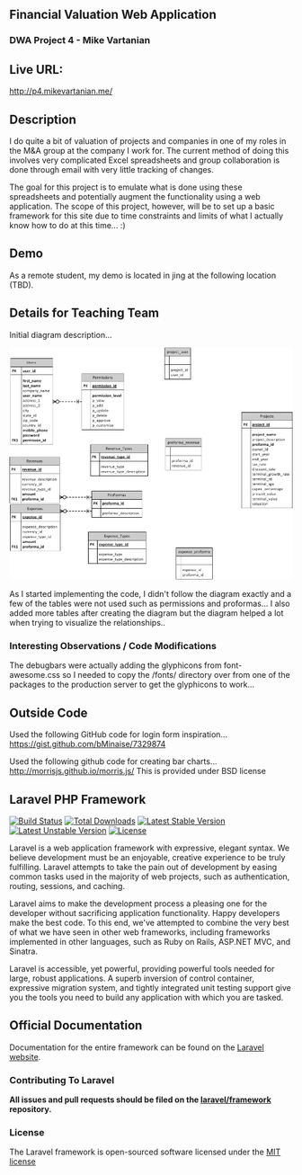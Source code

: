 ## Financial Valuation Web Application
### DWA Project 4 - Mike Vartanian

## Live URL:
<http://p4.mikevartanian.me/>

## Description
I do quite a bit of valuation of projects and companies in one of my roles in the M&A group at the company I work for.
The current method of doing this involves very complicated Excel spreadsheets and group collaboration is done through email with very little tracking of changes.

The goal for this project is to emulate what is done using these spreadsheets and potentially augment the functionality using a web application. The scope of this project, however, will be to set up a basic framework for this site due to time constraints and limits of what I actually know how to do at this time... :)


## Demo

As a remote student, my demo is located in jing at the following location (TBD).

## Details for Teaching Team

Initial diagram description...

![](https://github.com/mvartani76/CSCI-E-15-Fall2014-P4/blob/master/p4_database_diagram.jpg)

As I started implementing the code, I didn't follow the diagram exactly and a few of the tables were not used such as permissions and proformas... I also added more tables after creating the diagram but the diagram helped a lot when trying to visualize the relationships..

### Interesting Observations / Code Modifications

The debugbars were actually adding the glyphicons from font-awesome.css so I needed to copy the /fonts/ directory over from one of the packages to the production server to get the glyphicons to work...

## Outside Code
Used the following GitHub code for login form inspiration...
https://gist.github.com/bMinaise/7329874

Used the following github code for creating bar charts...
http://morrisjs.github.io/morris.js/
This is provided under BSD license

## Laravel PHP Framework

[![Build Status](https://travis-ci.org/laravel/framework.svg)](https://travis-ci.org/laravel/framework)
[![Total Downloads](https://poser.pugx.org/laravel/framework/downloads.svg)](https://packagist.org/packages/laravel/framework)
[![Latest Stable Version](https://poser.pugx.org/laravel/framework/v/stable.svg)](https://packagist.org/packages/laravel/framework)
[![Latest Unstable Version](https://poser.pugx.org/laravel/framework/v/unstable.svg)](https://packagist.org/packages/laravel/framework)
[![License](https://poser.pugx.org/laravel/framework/license.svg)](https://packagist.org/packages/laravel/framework)

Laravel is a web application framework with expressive, elegant syntax. We believe development must be an enjoyable, creative experience to be truly fulfilling. Laravel attempts to take the pain out of development by easing common tasks used in the majority of web projects, such as authentication, routing, sessions, and caching.

Laravel aims to make the development process a pleasing one for the developer without sacrificing application functionality. Happy developers make the best code. To this end, we've attempted to combine the very best of what we have seen in other web frameworks, including frameworks implemented in other languages, such as Ruby on Rails, ASP.NET MVC, and Sinatra.

Laravel is accessible, yet powerful, providing powerful tools needed for large, robust applications. A superb inversion of control container, expressive migration system, and tightly integrated unit testing support give you the tools you need to build any application with which you are tasked.

## Official Documentation

Documentation for the entire framework can be found on the [Laravel website](http://laravel.com/docs).

### Contributing To Laravel

**All issues and pull requests should be filed on the [laravel/framework](http://github.com/laravel/framework) repository.**

### License

The Laravel framework is open-sourced software licensed under the [MIT license](http://opensource.org/licenses/MIT)
